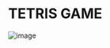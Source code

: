 # TETRIS GAME
![image](https://user-images.githubusercontent.com/81006076/183234216-48f2580f-1194-430a-94b1-a3f51e673b89.png)
